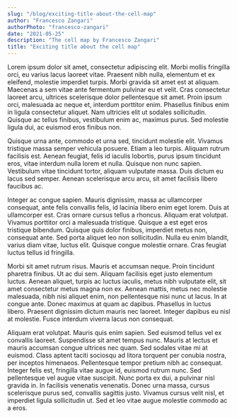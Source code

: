 ```yaml
---
slug: "/blog/exciting-title-about-the-cell-map"
author: "Francesco Zangari"
authorPhoto: "francesco-zangari"
date: "2021-05-25"
description: "The cell map by Francesco Zangari"
title: "Exciting title about the cell map"
---
```

Lorem ipsum dolor sit amet, consectetur adipiscing elit. Morbi mollis fringilla orci, eu varius lacus laoreet vitae. Praesent nibh nulla, elementum et ex eleifend, molestie imperdiet turpis. Morbi gravida sit amet est at aliquam. Maecenas a sem vitae ante fermentum pulvinar eu et velit. Cras consectetur laoreet arcu, ultrices scelerisque dolor pellentesque sit amet. Proin ipsum orci, malesuada ac neque et, interdum porttitor enim. Phasellus finibus enim in ligula consectetur aliquet. Nam ultricies elit ut sodales sollicitudin. Quisque ac tellus finibus, vestibulum enim ac, maximus purus. Sed molestie ligula dui, ac euismod eros finibus non.

Quisque urna ante, commodo et urna sed, tincidunt molestie elit. Vivamus tristique massa semper vehicula posuere. Etiam a leo turpis. Aliquam rutrum facilisis est. Aenean feugiat, felis id iaculis lobortis, purus ipsum tincidunt eros, vitae interdum nulla lorem et nulla. Quisque non nunc sapien. Vestibulum vitae tincidunt tortor, aliquam vulputate massa. Duis dictum eu lacus sed semper. Aenean scelerisque arcu arcu, sit amet facilisis libero faucibus ac.

Integer ac congue sapien. Mauris dignissim, massa ac ullamcorper consequat, ante felis convallis felis, id lacinia libero enim eget lorem. Duis at ullamcorper est. Cras ornare cursus tellus a rhoncus. Aliquam erat volutpat. Vivamus porttitor orci a malesuada tristique. Quisque a est eget eros tristique bibendum. Quisque quis dolor finibus, imperdiet metus non, consequat ante. Sed porta aliquet leo non sollicitudin. Nulla eu enim blandit, varius diam vitae, luctus elit. Quisque congue molestie ornare. Cras feugiat luctus tellus id fringilla.

Morbi sit amet rutrum risus. Mauris et accumsan neque. Proin tincidunt pharetra finibus. Ut ac dui sem. Aliquam facilisis eget justo elementum luctus. Aenean aliquet, turpis ac luctus iaculis, metus nibh vulputate elit, sit amet consectetur metus magna non ex. Aenean mattis, metus nec molestie malesuada, nibh nisi aliquet enim, non pellentesque nisi nunc ut lacus. In at congue ante. Donec maximus at quam ac dapibus. Phasellus in luctus libero. Praesent dignissim dictum mauris nec laoreet. Integer dapibus eu nisl at molestie. Fusce interdum viverra lacus non consequat.

Aliquam erat volutpat. Mauris quis enim sapien. Sed euismod tellus vel ex convallis laoreet. Suspendisse sit amet tempus nunc. Mauris at lectus et mauris accumsan congue ultrices nec quam. Sed sodales vitae mi at euismod. Class aptent taciti sociosqu ad litora torquent per conubia nostra, per inceptos himenaeos. Pellentesque tempor pretium nibh ac consequat. Integer felis est, fringilla vitae augue id, euismod rutrum nunc. Sed pellentesque vel augue vitae suscipit. Nunc porta ex dui, a pulvinar nisl gravida in. In facilisis venenatis venenatis. Donec urna massa, cursus scelerisque purus sed, convallis sagittis justo. Vivamus cursus velit nisl, et imperdiet ligula sollicitudin ut. Sed et leo vitae augue molestie commodo ac a eros. 